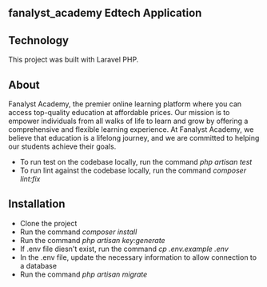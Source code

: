 ## fanalyst_academy Edtech Application

## Technology
This project was built with Laravel PHP.

## About 
Fanalyst Academy, the premier online learning platform where you can access top-quality education at affordable prices. Our mission is to empower individuals from all walks of life to learn and grow by offering a comprehensive and flexible learning experience.
At Fanalyst Academy, we believe that education is a lifelong journey, and we are committed to helping our students achieve their goals.


- To run test on the codebase locally, run the command *php artisan test*
- To run lint against the codebase locally, run the command *composer lint:fix*


## Installation
- Clone the project 
- Run the command *composer install*
- Run the command *php artisan key:generate*
- If .env file diesn't exist, run the command *cp .env.example .env*
- In the .env file, update the necessary information to allow connection to a database
- Run the command *php artisan migrate*

